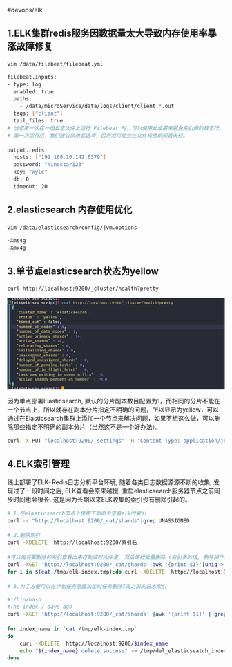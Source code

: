#devops/elk

## 1.ELK集群redis服务因数据量太大导致内存使用率暴涨故障修复

`vim /data/filebeat/filebeat.yml`

```bash
filebeat.inputs:
- type: log
  enabled: true
  paths:
    - /data/microService/data/logs/client/client.*.out
  tags: ["client"]
  tail_files: true
# 当您第一次在一组日志文件上运行 Filebeat 时，可以使用此设置来避免索引旧的日志行。
# 第一次运行后，我们建议禁用此选项，否则您可能会在文件轮换期间丢失行。
  
output.redis:
  hosts: ["192.168.10.142:6379"]
  password: "Ninestar123"
  key: "xylc"
  db: 0
  timeout: 20

```

## 2.elasticsearch  内存使用优化

`vim /data/elasticsearch/config/jvm.options`

```bash
-Xms4g
-Xmx4g

```

## 3.单节点elasticsearch状态为yellow

`curl http://localhost:9200/_cluster/health?pretty`

![](assets/5.elk优化-日常运维/image-20221127214214459.png)

因为单点部署Elasticsearch, 默认的分片副本数目配置为1，而相同的分片不能在一个节点上，所以就存在副本分片指定不明确的问题，所以显示为yellow，可以通过在Elasticsearch集群上添加一个节点来解决问题，如果不想这么做，可以删除那些指定不明确的副本分片（当然这不是一个好办法）。

```bash
curl -X PUT "localhost:9200/_settings" -H 'Content-Type: application/json' -d'{"number_of_replicas":0}'

```

## 4.ELK索引管理

线上部署了ELK+Redis日志分析平台环境, 随着各类日志数据源源不断的收集, 发现过了一段时间之后, ELK查看会原来越慢, 重启elasticsearch服务器节点之前同步时间也会很长,  这是因为长期以来ELK收集的索引没有删除引起的。

```bash
# 1.在elasticsearch节点上使用下面命令查看elk的索引
curl -s "http://localhost:9200/_cat/shards"|grep UNASSIGNED

# 2.删除索引
curl -XDELETE  http://localhost:9200/索引名

#可以先将要删除的索引查看出来存到临时文件里, 然后进行批量删除 (索引多的话, 删除操作会耗费一点时间) 
curl -XGET 'http://localhost:9200/_cat/shards'|awk '{print $1}'|uniq > /tmp/elk-index.tmp
for i in $(cat /tmp/elk-index.tmp);do curl -XDELETE  http://localhost:9200/$i;done

# 3.为了方便可以在计划任务里面加定时任务删除7天之前的日志索引 

```

```bash
#!/bin/bash
#The index 7 days ago
curl -XGET 'http://localhost:9200/_cat/shards' |awk '{print $1}' | grep xylc | grep `date -d "7 days ago" +%Y-%m-%d` |uniq > /tmp/elk-index.tmp
 
for index_name in `cat /tmp/elk-index.tmp` 
do
    curl -XDELETE  http://localhost:9200/$index_name
    echo "${index_name} delete success" >> /tmp/del_elasticseatch_index.log
done

```
